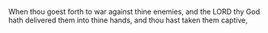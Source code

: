 When thou goest forth to war against thine enemies, and the LORD thy God hath delivered them into thine hands, and thou hast taken them captive,
